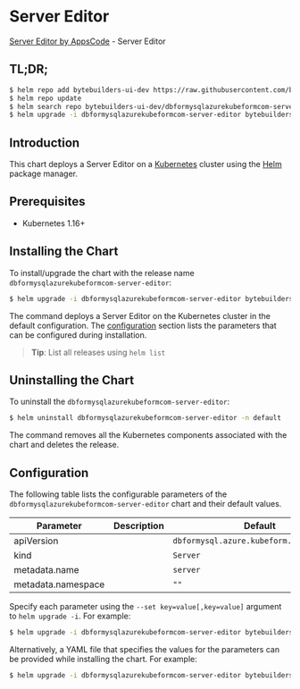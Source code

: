 # Server Editor

[Server Editor by AppsCode](https://byte.builders) - Server Editor

## TL;DR;

```bash
$ helm repo add bytebuilders-ui-dev https://raw.githubusercontent.com/bytebuilders/ui-wizards/
$ helm repo update
$ helm search repo bytebuilders-ui-dev/dbformysqlazurekubeformcom-server-editor --version=v0.4.17
$ helm upgrade -i dbformysqlazurekubeformcom-server-editor bytebuilders-ui-dev/dbformysqlazurekubeformcom-server-editor -n default --create-namespace --version=v0.4.17
```

## Introduction

This chart deploys a Server Editor on a [Kubernetes](http://kubernetes.io) cluster using the [Helm](https://helm.sh) package manager.

## Prerequisites

- Kubernetes 1.16+

## Installing the Chart

To install/upgrade the chart with the release name `dbformysqlazurekubeformcom-server-editor`:

```bash
$ helm upgrade -i dbformysqlazurekubeformcom-server-editor bytebuilders-ui-dev/dbformysqlazurekubeformcom-server-editor -n default --create-namespace --version=v0.4.17
```

The command deploys a Server Editor on the Kubernetes cluster in the default configuration. The [configuration](#configuration) section lists the parameters that can be configured during installation.

> **Tip**: List all releases using `helm list`

## Uninstalling the Chart

To uninstall the `dbformysqlazurekubeformcom-server-editor`:

```bash
$ helm uninstall dbformysqlazurekubeformcom-server-editor -n default
```

The command removes all the Kubernetes components associated with the chart and deletes the release.

## Configuration

The following table lists the configurable parameters of the `dbformysqlazurekubeformcom-server-editor` chart and their default values.

|     Parameter      | Description |                       Default                       |
|--------------------|-------------|-----------------------------------------------------|
| apiVersion         |             | <code>dbformysql.azure.kubeform.com/v1alpha1</code> |
| kind               |             | <code>Server</code>                                 |
| metadata.name      |             | <code>server</code>                                 |
| metadata.namespace |             | <code>""</code>                                     |


Specify each parameter using the `--set key=value[,key=value]` argument to `helm upgrade -i`. For example:

```bash
$ helm upgrade -i dbformysqlazurekubeformcom-server-editor bytebuilders-ui-dev/dbformysqlazurekubeformcom-server-editor -n default --create-namespace --version=v0.4.17 --set apiVersion=dbformysql.azure.kubeform.com/v1alpha1
```

Alternatively, a YAML file that specifies the values for the parameters can be provided while
installing the chart. For example:

```bash
$ helm upgrade -i dbformysqlazurekubeformcom-server-editor bytebuilders-ui-dev/dbformysqlazurekubeformcom-server-editor -n default --create-namespace --version=v0.4.17 --values values.yaml
```
